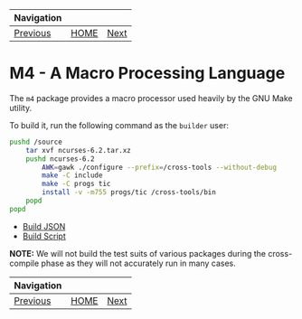 | Navigation |||
| --- | --- | ---: |
| [Previous](../M4/) | [HOME](../../README.md) | [Next](../PkgConfig/) |

# M4 - A Macro Processing Language

The `m4` package provides a macro processor used heavily by the GNU Make utility.

To build it, run the following command as the `builder` user:

```bash
pushd /source
    tar xvf ncurses-6.2.tar.xz
    pushd ncurses-6.2
        AWK=gawk ./configure --prefix=/cross-tools --without-debug
        make -C include
        make -C progs tic
        install -v -m755 progs/tic /cross-tools/bin
    popd
popd
```

- [Build JSON](build.json)
- [Build Script](build.sh)

**NOTE:** We will not build the test suits of various packages during the cross-compile phase as they will not accurately run in many cases.

| Navigation |||
| --- | --- | ---: |
| [Previous](../M4/) | [HOME](../../README.md) | [Next](../PkgConfig/) |
